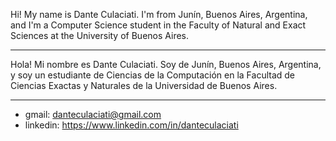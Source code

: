 Hi! My name is Dante Culaciati. I'm from Junín, Buenos Aires, Argentina, and I'm a Computer Science student in the Faculty of Natural and Exact Sciences at the University of Buenos Aires.

--------------

Hola! Mi nombre es Dante Culaciati. Soy de Junín, Buenos Aires, Argentina, y soy un estudiante de Ciencias de la Computación en la Facultad de Ciencias Exactas y Naturales de la Universidad de Buenos Aires.

-------------

- gmail: danteculaciati@gmail.com
- linkedin: https://www.linkedin.com/in/danteculaciati
